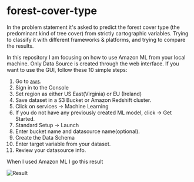 # forest-cover-type
In the problem statement it's asked to predict the forest cover type (the predominant kind of tree cover) from strictly cartographic variables. Trying to classify it with different frameworks & platforms, and trying to compare the results.



In this repository I am focusing on how to use Amazon ML from your local machine. Only Data Source is created through the web interface. If you want to use the GUI, follow these 10 simple steps: 
1. Go to [aws](https://aws.amazon.com/).
2. Sign in to the Console
3. Set region as either US East(Virginia) or EU (Ireland)
4. Save dataset in a S3 Bucket or Amazon Redshift cluster.
5. Click on services -> Machine Learning
6. If you do not have any previously created ML model, click -> Get Started.
7. Standard Setup -> Launch
8. Enter bucket name and datasource name(optional).
9. Create the Data Schema 
10. Enter target variable from your dataset.
11. Review your datasource info.
 
When I used Amazon ML I go this result 


![Result](images/kaggleResult.png.png)


